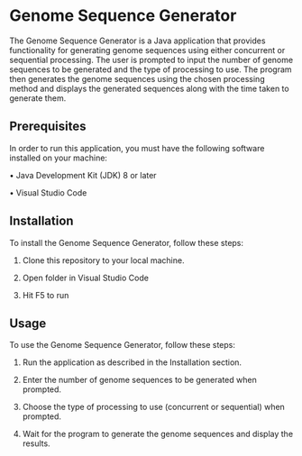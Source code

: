 # Genome Sequence Generator
The Genome Sequence Generator is a Java application that provides functionality for generating genome sequences using either concurrent or sequential processing. The user is prompted to input the number of genome sequences to be generated and the type of processing to use. The program then generates the genome sequences using the chosen processing method and displays the generated sequences along with the time taken to generate them.

## Prerequisites
In order to run this application, you must have the following software installed on your machine:

•	Java Development Kit (JDK) 8 or later

•	Visual Studio Code

## Installation
To install the Genome Sequence Generator, follow these steps:

1. Clone this repository to your local machine.

2. Open folder in Visual Studio Code

3. Hit F5 to run

## Usage
To use the Genome Sequence Generator, follow these steps:

1. Run the application as described in the Installation section.

2. Enter the number of genome sequences to be generated when prompted.

3. Choose the type of processing to use (concurrent or sequential) when prompted.

4. Wait for the program to generate the genome sequences and display the results.
